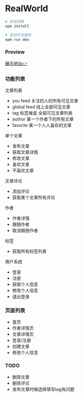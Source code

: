 # RealWorld

```sh
# 安装依赖
npm install

# 启动开发服务
npm run dev
```
### Preview 
 [展示地址👉](http://106.54.41.180:4000/)
### 功能列表

文章列表
- you feed  关注的人的所有可见文章
- global feed 线上全部可见文章
- tag   标签维度 全部可见文章列表  
- author  某一个作者下的所有文章
- favorite 某一个人人喜欢的文章
  
单个文章

- 发布文章
- 获取文章详情
- 修改文章
- 喜欢文章
- 不喜欢文章

文章评论
- 添加评论
- 获取某个文章所有评论

作者
- 作者详情
- 跟随作者
- 取消跟随作者
  

标签
- 获取所有标签列表

用户系统
- 登录
- 注册
- 获取个人信息
- 修改个人信息
- 退出登录

### 页面列表
- 首页
- 作者详情页
- 文章详情页
- 登录/注册
- 创建文章
- 修改个人信息


### TODO
- 删除文章
- 删除评论
- 发布文章时候选择填写tag有问题